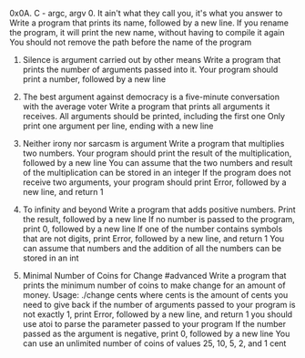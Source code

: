 0x0A. C - argc, argv
0. It ain't what they call you, it's what you answer to
Write a program that prints its name, followed by a new line.
    If you rename the program, it will print the new name, without having to compile it again
    You should not remove the path before the name of the program

1. Silence is argument carried out by other means
Write a program that prints the number of arguments passed into it.
    Your program should print a number, followed by a new line

2. The best argument against democracy is a five-minute conversation with the average voter
Write a program that prints all arguments it receives.
    All arguments should be printed, including the first one
    Only print one argument per line, ending with a new line

3. Neither irony nor sarcasm is argument
Write a program that multiplies two numbers.
    Your program should print the result of the multiplication, followed by a new line
    You can assume that the two numbers and result of the multiplication can be stored in an integer
    If the program does not receive two arguments, your program should print Error, followed by a new line, and return 1

4. To infinity and beyond
Write a program that adds positive numbers.
    Print the result, followed by a new line
    If no number is passed to the program, print 0, followed by a new line
    If one of the number contains symbols that are not digits, print Error, followed by a new line, and return 1
    You can assume that numbers and the addition of all the numbers can be stored in an int

5. Minimal Number of Coins for Change
#advanced
Write a program that prints the minimum number of coins to make change for an amount of money.
    Usage: ./change cents
    where cents is the amount of cents you need to give back
    if the number of arguments passed to your program is not exactly 1, print Error, followed by a new line, and return 1
    you should use atoi to parse the parameter passed to your program
    If the number passed as the argument is negative, print 0, followed by a new line
    You can use an unlimited number of coins of values 25, 10, 5, 2, and 1 cent
